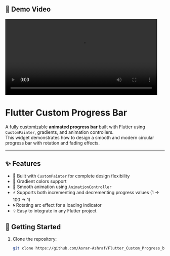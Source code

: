 ## 🎥 Demo Video

<video src="https://raw.githubusercontent.com/Asrar-Ashraf/Flutter_Custom_Progress_bar/refs/heads/main/progessbar.webm" controls width="480"></video>


# Flutter Custom Progress Bar

A fully customizable **animated progress bar** built with Flutter using
`CustomPainter`, gradients, and animation controllers.  
This widget demonstrates how to design a smooth and modern circular progress bar
with rotation and fading effects.

---

## ✨ Features

- 🎨 Built with `CustomPainter` for complete design flexibility  
- 🌈 Gradient colors support  
- 🔄 Smooth animation using `AnimationController`  
- ⚡ Supports both incrementing and decrementing progress values (1 → 100 → 1)  
- 🌀 Rotating arc effect for a loading indicator  
- 💡 Easy to integrate in any Flutter project  


## 🚀 Getting Started

1. Clone the repository:
   ```bash
   git clone https://github.com/Asrar-Ashraf/Flutter_Custom_Progress_bar.git
